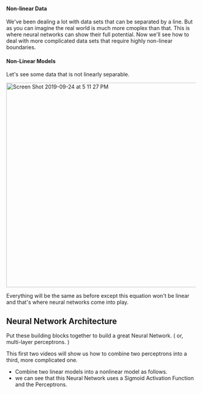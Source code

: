 #### Non-linear Data

We've been dealing a lot with data sets that can be separated by a line. But as you can imagine the real world is much more cmoplex than that.
This is where neural networks can show their full potential. Now we'll see how to deal with more complicated data sets that require
highly non-linear boundaries.

#### Non-Linear Models

Let's see some data that is not linearly separable. 

<img width="544" alt="Screen Shot 2019-09-24 at 5 11 27 PM" src="https://user-images.githubusercontent.com/46575719/65550785-5fa8ee00-deee-11e9-9380-3b02a60b281e.png">

Everything will be the same as before except this equation won't be linear and that's where neural networks come into play.

## Neural Network Architecture
Put these building blocks together to build a great Neural Network. ( or, multi-layer perceptrons. )

This first two videos will show us how to combine two perceptrons into a third, more complicated one. 

- Combine two linear models into a nonlinear model as follows. 
- we can see that this Neural Network uses a Sigmoid Activation Function and the Perceptrons.





